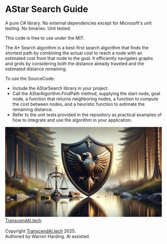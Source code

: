 # AStar Search Guide

A pure C# library. No external dependencies except for Microsoft's unit testing. No binaries. Unit tested.

This code is free to use under the MIT.

The A* Search algorithm is a best-first search algorithm that finds the shortest path by combining the actual cost to reach a node with an estimated cost from that node to the goal. It efficiently navigates graphs and grids by considering both the distance already traveled and the estimated distance remaining.

To use the SourceCode:
- Include the AStarSearch library in your project.
- Call the AStarAlgorithm.FindPath method, supplying the start node, goal node, a function that returns neighboring nodes, a function to compute the cost between nodes, and a heuristic function to estimate the remaining distance.
- Refer to the unit tests provided in the repository as practical examples of how to integrate and use the algorithm in your application.

![AI Image](aiimage.jpg)
[TranscendAI.tech](https://TranscendAI.tech)<br>
<br>
Copyright [TranscendAI.tech](https://TranscendAI.tech) 2025.</br>
Authored by Warren Harding. AI assisted.